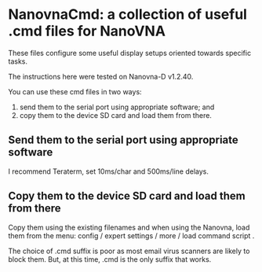 # NanovnaCmd: a collection of useful .cmd files for NanoVNA

These files configure some useful display setups oriented towards specific tasks.

The instructions here were tested on Nanovna-D v1.2.40.

You can use these cmd files in two ways:

1. send them to the serial port using appropriate software; and
2. copy them to the device SD card and load them from there.

## Send them to the serial port using appropriate software

I recommend Teraterm, set 10ms/char and 500ms/line delays.

## Copy them to the device SD card and load them from there

Copy them using the existing filenames and when using the Nanovna, load them from the menu: config / expert settings / more / load command script .

The choice of .cmd suffix is poor as most email virus scanners are likely to block them. But, at this time, .cmd is the only suffix that works.

